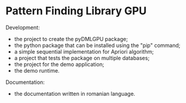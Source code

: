 # Pattern Finding Library GPU

Development:
- the project to create the pyDMLGPU package;
- the python package that can be installed using the "pip" command;
- a simple sequential implementation for Apriori algorithm;
- a project that tests the package on multiple databases;
- the project for the demo application;
- the demo runtime.

Documentation:
- the documentation written in romanian language.
 
